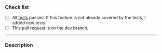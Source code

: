 ### Check list
- [ ] All [tests](../CONTRIBUTING.md) passed. If this feature is not already covered by the tests, I added new
  tests.
- [ ] This pull request is on the dev branch.
-----
### Description